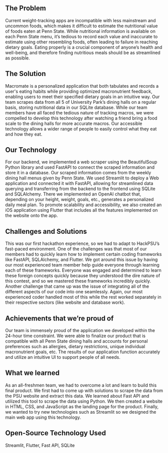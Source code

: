 ## The Problem
Current weight-tracking apps are incompatible with less mainstream and uncommon foods, which makes it difficult to estimate the nutritional value of foods eaten at Penn State. While nutritional information is available on each Penn State menu, it’s tedious to record each value and inaccurate to estimate using other resembling foods, often leading to failure in reaching dietary goals. Eating properly is a crucial component of anyone’s health and well-being, and therefore finding nutritious meals should be as streamlined as possible. 

## The Solution
Macromate is a personalized application that both tabulates and records a user's eating habits while providing optimized macronutrient feedback, enabling users to meet their specified dietary goals in an intuitive way. Our team scrapes data from all 5 of University Park’s dining halls on a regular basis, storing nutritional data in our SQLite database. While our team members have all faced the tedious nature of tracking macros, we were compelled to develop this technology after watching a friend bring a food scale to the dining halls for more accurate macros. Our accessible technology allows a wider range of people to easily control what they eat and how they eat.

## Our Technology
For our backend, we implemented a web scraper using the BeautifulSoup Python library and used FastAPI to connect the scraped information and store it in a database. Our scraped information comes from the weekly dining hall menus given by Penn State. We used Streamlit to deploy a Web application and connected it with FastAPI, allowing for streamlined data querying and transferring from the backend to the frontend using SQLite and SQLAlchemy. There we implemented an OpenAI chatbot that, depending on your height, weight, goals, etc., generates a personalized daily meal plan. To promote scalability and accessibility, we also created an iOS application using Flutter that includes all the features implemented on the website onto the app. 

## Challenges and Solutions
This was our first hackathon experience, so we had to adapt to HackPSU’s fast-paced environment. One of the challenges was that most of our members had to quickly learn how to implement certain coding frameworks like FastAPI, SQLAlchemy, and Flutter. We got around this issue by having our most experienced team member help guide everyone through learning each of these frameworks. Everyone was engaged and determined to learn these foreign concepts quickly because they understood the dire nature of this contest, and so we mastered these frameworks incredibly quickly. Another challenge that came up was the issue of integrating all of the different aspects of our code into one seamlessly. Again, our most experienced coder handled most of this while the rest worked separately in their respective sectors (like website and database work).

## Achievements that we’re proud of
Our team is immensely proud of the application we developed within the 24-hour time constraint. We were able to finalize our product that is compatible with all Penn State dining halls and accounts for personal preferences such as allergies, dietary restrictions, unique individual macronutrient goals, etc. The results of our application function accurately and utilize an intuitive UI to support people of all needs.

## What we learned
As an all-freshmen team, we had to overcome a lot and learn to build this final product. We first had to come up with solutions to scrape the data from the PSU website and extract this data. We learned about Fast API and utilized this tool to scrape the data using Python. We then created a website in HTML, CSS, and JavaScript as the landing page for the product. Finally, we wanted to try new technologies such as Streamlit so we designed the main web app using this technology.

## Open-Source Technology Used
Streamlit, Flutter, Fast API, SQLite  
